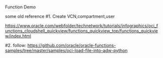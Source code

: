 Function Demo






some old reference
#1. Create VCN,compartment,user

https://www.oracle.com/webfolder/technetwork/tutorials/infographics/oci_functions_cloudshell_quickview/functions_quickview_top/functions_quickview/index.html

#2. follow:
https://github.com/oracle/oracle-functions-samples/tree/master/samples/oci-load-file-into-adw-python

